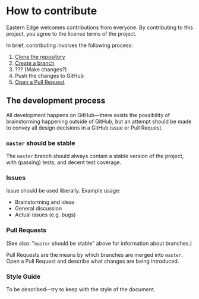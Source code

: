 # How to contribute

Eastern Edge welcomes contributions from everyone. By contributing to this project, you agree to the license terms of the project.

In brief, contributing involves the following process:

1. [Clone the repository](https://help.github.com/articles/cloning-a-repository/)
1. [Create a branch](https://help.github.com/articles/creating-and-deleting-branches-within-your-repository/)
1. ??? (Make changes?)
1. Push the changes to GitHub
1. [Open a Pull Request](https://help.github.com/articles/creating-a-pull-request/)

## The development process

All development happens on GitHub—there exists the possibility of brainstorming happening outside of GitHub, but an attempt should be made to convey all design decisions in a GitHub issue or Pull Request.

### `master` should be stable

The `master` branch should always contain a stable version of the project, with (passing) tests, and decent test coverage.

### Issues

Issue should be used liberally. Example usage:

- Brainstorming and ideas
- General discussion
- Actual issues (e.g. bugs)

### Pull Requests

(See also: "`master` should be stable" above for information about branches.)

Pull Requests are the means by which branches are merged into `master`. Open a Pull Request and describe what changes are being introduced.

### Style Guide

To be described—try to keep with the style of the document.
